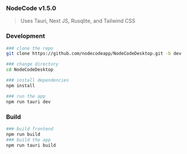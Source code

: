### NodeCode v1.5.0

> Uses Tauri, Next JS, Rusqlite, and Tailwind CSS

### Development
```bash
### clone the repo
git clone https://github.com/nodecodeapp/NodeCodeDesktop.git -b dev

### change directory
cd NodeCodeDesktop

### install dependencies
npm install

### run the app
npm run tauri dev
```

### Build
```bash
### build frontend
npm run build
### build the app
npm run tauri build
```


<!-- apple key -->
<!-- 
Key steps:
Join Apple Developer Program:
You need to enroll in the Apple Developer Program to access the necessary tools for creating signing certificates. 
Access Developer Portal:
Log in to your Apple Developer account on the developer portal. 
Navigate to Certificates, Identifiers & Profiles:
Go to the section where you can manage certificates and profiles for your developer account. 
Create a Certificate Signing Request (CSR):
Use Keychain Access on your Mac to generate a CSR, which is a request to Apple to issue a code signing certificate for you. 
Select "Developer ID" certificate type:
When creating a new certificate, choose the "Developer ID" option to generate a certificate specifically for signing macOS applications. 
Download the certificate:
Once Apple issues the certificate based on your CSR, download it to your Mac. 
Import into Xcode:
In Xcode, go to your project settings and import the downloaded certificate to use it for code signing your .dmg file. 
Important points to remember:
Account Holder Access:
To create a Developer ID certificate, you need to be the Account Holder of your development team. 
Code Signing in Xcode:
Once you have the certificate, you can use Xcode's code signing features to sign your .dmg file with the appropriate settings. 
Notarization:
For increased security, consider notarizing your signed .dmg file through Apple's notarization service after signing it. 
 -->
